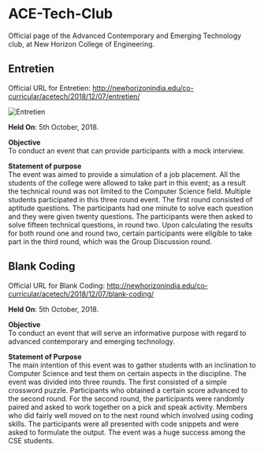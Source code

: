# **ACE-Tech-Club**
Official page of the Advanced Contemporary and Emerging Technology club, at New Horizon College of Engineering.

## **Entretien**
Official URL for Entretien:
http://newhorizonindia.edu/co-curricular/acetech/2018/12/07/entretien/


![Entretien](screenshots/bcp)

**Held On**: 5th October, 2018.

**Objective**  
To conduct an event that can provide participants with a mock interview.

**Statement of purpose**  
The event was aimed to provide a simulation of a job placement. All the students of the college were allowed to take part in this event; as a result the technical round was not limited to the Computer Science field. Multiple students participated in this three round event. The first round consisted of aptitude questions. The participants had one minute to solve each question and they were given twenty questions. The participants were then asked to solve fifteen technical questions, in round two. Upon calculating the results for both round one and round two, certain participants were eligible to take part in the third round, which was the Group Discussion round.

## **Blank Coding**
Official URL for Blank Coding:
http://newhorizonindia.edu/co-curricular/acetech/2018/12/07/blank-coding/

**Held On**: 5th October, 2018.

**Objective**  
To conduct an event that will serve an informative purpose with regard to advanced contemporary and emerging technology.

**Statement of Purpose**  
The main intention of this event was to gather students with an inclination to Computer Science and test them on certain aspects in the discipline. The event was divided into three rounds. The first consisted of a simple crossword puzzle. Participants who obtained a certain score advanced to the second round. For the second round, the participants were randomly paired and asked to work together on a pick and speak activity. Members who did fairly well moved on to the next round which involved using coding skills. The participants were all presented with code snippets and were asked to formulate the output. The event was a huge success among the CSE students.

